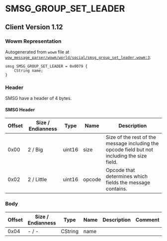 # SMSG_GROUP_SET_LEADER

## Client Version 1.12

### Wowm Representation

Autogenerated from `wowm` file at [`wow_message_parser/wowm/world/social/smsg_group_set_leader.wowm:3`](https://github.com/gtker/wow_messages/tree/main/wow_message_parser/wowm/world/social/smsg_group_set_leader.wowm#L3).
```rust,ignore
smsg SMSG_GROUP_SET_LEADER = 0x0079 {
    CString name;
}
```
### Header

SMSG have a header of 4 bytes.

#### SMSG Header

| Offset | Size / Endianness | Type   | Name   | Description |
| ------ | ----------------- | ------ | ------ | ----------- |
| 0x00   | 2 / Big           | uint16 | size   | Size of the rest of the message including the opcode field but not including the size field.|
| 0x02   | 2 / Little        | uint16 | opcode | Opcode that determines which fields the message contains.|

### Body

| Offset | Size / Endianness | Type | Name | Description | Comment |
| ------ | ----------------- | ---- | ---- | ----------- | ------- |
| 0x04 | - / - | CString | name |  |  |

